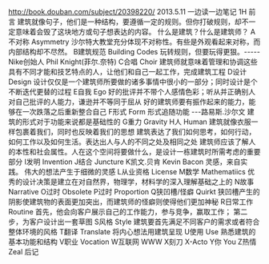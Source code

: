 http://book.douban.com/subject/20398220/    2013.5.11   一边读一边笔记    1H
前言
建筑就像句子，他们是一种结构，要遵循一定的规则。但你打破规则，却不一定意味着会毁了这块地方或句子想表达的内容。
什么是建筑？什么是建筑师？
A不对称  Asymmetry
沙尔特大教堂充分体现不对称性。有些是外观看起来对称，而内部结构却不尽然。
B建筑规范  Building Codes
玩转规则，但要玩得更狠。-----Nike创始人 Phil Knight(菲尔.奈特)
C合唱  Choir
建筑师就意味着管理和协调这些具有不同才能和技艺特点的人，让他们和自己一起工作，完成建筑工程
D设计 Design
设计仅仅是一个建筑师所要做的诸多事情中很小的一部分；同时设计是个不断迭代更替的过程
E自我 Ego
好的批评并不带个人感情色彩；听从并正确别人对自己批评的人能力，谦逊并不等同于屈从
好的建筑师要有振作起来的能力，能够在一次跌落之后重新整合自己
F形式 Form
形式追随功能 ---路易斯.沙尔文    建筑的形式对于功能来说都是基础性的
G重力  Gravity
H人   Human
建筑就像衣服一样包裹着我们，同时也反映着我们的思想
建筑表达了我们如何思考，如何行动，如何工作以及如何生活。表达出人与人的不同之处及相同之处
建筑师应该了解人的本性和社会属性。人在这个空间将要做什么，是设计一栋建筑时所需考虑的重要部分
I发明   Invention
J结合  Juncture
K凯文.贝肯  Kevin Bacon
灵感，来自实践。       伟大的想法产生于细微的灵感
L从业资格  License
M数学 Mathematiics
优秀的设计决策是建立在对自然界，物理学，材料学的深入理解基础之上的
N故事  Narrative
O过时 Obsolete
P过时  Proportion
Q狭凹槽/怪癖  Quirkt
狭凹槽产生的阴影使建筑物的表面更加突出，而建筑师的怪癖则使得他们更加神秘
R日常工作 Routine
首先，他会向客户展示自己的工作能力，参与竞争，赢取工作； 第二步，为客户设计出一套草图
S风格   Style
建筑要首先满足不同客户的需求或者符合整体环境的风格
T翻译  Translate
将内心想法用建筑呈现
U使用  Use
熟悉建筑的基本功能和结构
V职业  Vocation
W互联网  WWW
X刻刀   X-Acto
Y你  You
Z热情  Zeal
后记